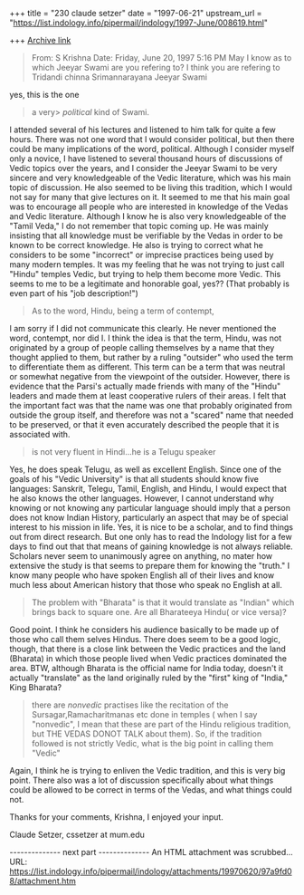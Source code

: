 +++
title = "230 claude setzer"
date = "1997-06-21"
upstream_url = "https://list.indology.info/pipermail/indology/1997-June/008619.html"

+++
[Archive link](https://list.indology.info/pipermail/indology/1997-June/008619.html)

> From: S Krishna <mahadevasiva at hotmail.com>
> Date: Friday, June 20, 1997 5:16 PM
> May I know as to which Jeeyar Swami are you refering to? I think you
> are refering to Tridandi chinna Srimannarayana Jeeyar Swami

yes, this is the one

> a very> *political* kind of Swami.

I attended several of his lectures and listened to him talk for quite a few
hours. There was not one word that I would consider political, but then
there could be many implications of the word, political. Although I
consider myself only a novice, I have listened to several thousand hours of
discussions of Vedic topics over the years, and I consider the Jeeyar Swami
to be very sincere and very knowledgeable of the Vedic literature, which
was his main topic of discussion. He also seemed to be living this
tradition, which I would not say for many that give lectures on it. It
seemed to me that his main goal was to encourage all people who are
interested in knowledge of the Vedas and Vedic literature. Although I know
he is also very knowledgeable of the "Tamil Veda," I do not remember that
topic coming up. He was mainly insisting that all knowledge must be
verifiable by the Vedas in order to be known to be correct knowledge. He
also is trying to correct what he considers to be some "incorrect" or
imprecise practices being used by many modern temples. It was my feeling
that he was not trying to just call "Hindu" temples Vedic, but trying to
help them become more Vedic. This seems to me to be a legitimate and
honorable goal, yes?? (That probably is even part of his "job
description!")

> As to the word, Hindu, being a term of  contempt, 

I am sorry if I did not communicate this clearly. He never mentioned the
word, contempt, nor did I. I think the idea is that the term, Hindu, was
not originated by a group of people calling themselves by a name that they
thought applied to them, but rather by a ruling "outsider" who used the
term to differentiate them as different. This term can be a term that was
neutral or somewhat negative from the viewpoint of the outsider. However,
there is evidence that the Parsi's actually made friends with many of the
"Hindu" leaders and made them at least cooperative rulers of their areas. I
felt that the important fact was that the name was one that probably
originated from outside the group itself, and therefore was not a "scared"
name that needed to be preserved, or that it even accurately described the
people that it is associated with.

>is not very fluent in Hindi...he is a Telugu speaker 

Yes, he does speak Telugu, as well as excellent English. Since one of the
goals of his "Vedic University" is that all students should know five
languages: Sanskrit, Telegu, Tamil, English, and Hindu, I would expect that
he also knows the other languages. However, I cannot understand why knowing
or not knowing any particular language should imply that a person does not
know Indian History, particularly an aspect that may be of special interest
to his mission in life. Yes, it is nice to be a scholar, and to find things
out from direct research. But one only has to read the Indology list for a
few days to find out that that means of gaining knowledge is not always
reliable. Scholars never seem to unanimously agree on anything, no mater
how extensive the study is that seems to prepare them for knowing the
"truth." I know many people who have spoken English all of their lives and
know much less about American history that those who speak no English at
all.


> The problem with "Bharata" is that it would translate as "Indian" which 
> brings back to square one. Are all Bharateeya Hindu( or vice versa)?

Good point. I think he considers his audience basically to be made up of
those who call them selves Hindus. There does seem to be a good logic,
though, that there is a close link between the Vedic practices and the land
(Bharata) in which those people lived when Vedic practices dominated the
area. BTW, although Bharata is the official name for India today, doesn't
it actually "translate" as the land originally ruled by the "first" king of
"India," King Bharata?

>there are *nonvedic* practises like the
> recitation of the Sursagar,Ramacharitmanas etc done in temples
> ( when I say "nonvedic", I mean that these are part of the Hindu
> religious tradition, but THE VEDAS DONOT TALK about them). So, if the 
> tradition followed is not strictly Vedic, what is the big point in
> calling them "Vedic" 

Again, I think he is trying to enliven the Vedic tradition, and this is
very big point. There also was a lot of discussion specifically about what
things could be allowed to be correct in terms of the Vedas, and what
things could not.

Thanks for your comments, Krishna, I enjoyed your input.

Claude Setzer, cssetzer at mum.edu



-------------- next part --------------
An HTML attachment was scrubbed...
URL: <https://list.indology.info/pipermail/indology/attachments/19970620/97a9fd08/attachment.htm>
